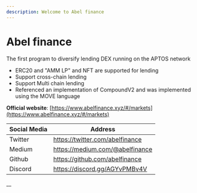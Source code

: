 ```yaml
---
description: Welcome to Abel finance
---
```


# Abel finance

The first program to diversify lending DEX running on the APTOS network

* &#x20;ERC20 and "AMM LP" and NFT are supported for lending
* Support cross-chain lending
* Support Multi chain lending
* Referenced an implementation of CompoundV2 and was implemented using the MOVE language

**Official website**: [https://www.abelfinance.xyz/#/markets](https://www.abelfinance.xyz/#/markets)

| Social Media | Address                         |
| ------------ | ------------------------------- |
| Twitter      | https://twitter.com/abelfinance |
| Medium       | https://medium.com/@abelfinance |
| Github       | https://github.com/abelfinance  |
| Discord      | https://discord.gg/AGYvPMBv4V   |

__[\
\
\
](https://medium.com/@abelfinancehttps://github.com/abelfinancehttps://discord.gg/AGYvPMBv4Vhttps:/twitter.com/abelfinance)

